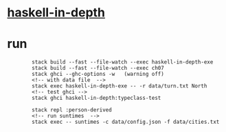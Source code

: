 # [haskell-in-depth](https://github.com/bravit/hid-examples)

# run

            stack build --fast --file-watch --exec haskell-in-depth-exe
			stack build --fast --file-watch --exec ch07
            stack ghci --ghc-options -w   (warning off)
            <!-- with data file  -->
            stack exec haskell-in-depth-exe -- -r data/turn.txt North
            <!-- test ghci -->
            stack ghci haskell-in-depth:typeclass-test

<!-- ghci executable person-derived -->

            stack repl :person-derived
            <!-- run suntimes  -->
            stack exec -- suntimes -c data/config.json -f data/cities.txt
